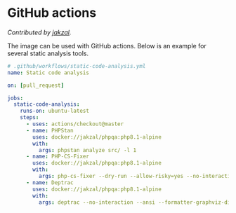 # GitHub actions

*Contributed by [jakzal](https://github.com/jakzal).*

The image can be used with GitHub actions.
Below is an example for several static analysis tools.

```yaml
# .github/workflows/static-code-analysis.yml
name: Static code analysis

on: [pull_request]

jobs:
  static-code-analysis:
    runs-on: ubuntu-latest
    steps:
      - uses: actions/checkout@master
      - name: PHPStan
        uses: docker://jakzal/phpqa:php8.1-alpine
        with:
          args: phpstan analyze src/ -l 1
      - name: PHP-CS-Fixer
        uses: docker://jakzal/phpqa:php8.1-alpine
        with:
          args: php-cs-fixer --dry-run --allow-risky=yes --no-interaction --ansi fix
      - name: Deptrac
        uses: docker://jakzal/phpqa:php8.1-alpine
        with:
          args: deptrac --no-interaction --ansi --formatter-graphviz-display=0
```
